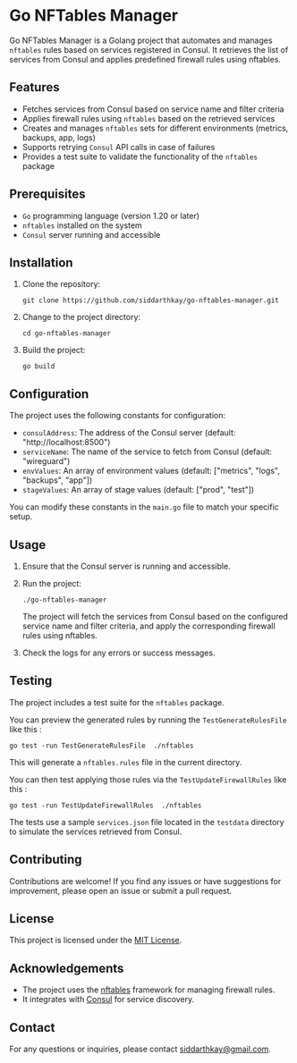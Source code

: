 # Go NFTables Manager

Go NFTables Manager is a Golang project that automates and manages `nftables` rules based on services registered in Consul. It retrieves the list of services from Consul and applies predefined firewall rules using nftables.

## Features

- Fetches services from Consul based on service name and filter criteria
- Applies firewall rules using `nftables` based on the retrieved services
- Creates and manages `nftables` sets for different environments (metrics, backups, app, logs)
- Supports retrying `Consul` API calls in case of failures
- Provides a test suite to validate the functionality of the `nftables` package

## Prerequisites

- `Go` programming language (version 1.20 or later)
- `nftables` installed on the system
- `Consul` server running and accessible

## Installation

1. Clone the repository:

   ```
   git clone https://github.com/siddarthkay/go-nftables-manager.git
   ```

2. Change to the project directory:

   ```
   cd go-nftables-manager
   ```

3. Build the project:

   ```
   go build
   ```

## Configuration

The project uses the following constants for configuration:

- `consulAddress`: The address of the Consul server (default: "http://localhost:8500")
- `serviceName`: The name of the service to fetch from Consul (default: "wireguard")
- `envValues`: An array of environment values (default: ["metrics", "logs", "backups", "app"])
- `stageValues`: An array of stage values (default: ["prod", "test"])

You can modify these constants in the `main.go` file to match your specific setup.

## Usage

1. Ensure that the Consul server is running and accessible.

2. Run the project:

   ```
   ./go-nftables-manager
   ```

   The project will fetch the services from Consul based on the configured service name and filter criteria, and apply the corresponding firewall rules using nftables.

3. Check the logs for any errors or success messages.

## Testing

The project includes a test suite for the `nftables` package. 

You can preview the generated rules by running the `TestGenerateRulesFile` like this : 

```
go test -run TestGenerateRulesFile  ./nftables
```

This will generate a `nftables.rules` file in the current directory.

You can then test applying those rules via the `TestUpdateFirewallRules` like this :

```
go test -run TestUpdateFirewallRules  ./nftables
```

The tests use a sample `services.json` file located in the `testdata` directory to simulate the services retrieved from Consul.

## Contributing

Contributions are welcome! If you find any issues or have suggestions for improvement, please open an issue or submit a pull request.

## License

This project is licensed under the [MIT License](LICENSE).

## Acknowledgements

- The project uses the [nftables](https://netfilter.org/projects/nftables/) framework for managing firewall rules.
- It integrates with [Consul](https://www.consul.io/) for service discovery.

## Contact

For any questions or inquiries, please contact [siddarthkay@gmail.com](mailto:siddarthkay@gmail.com).